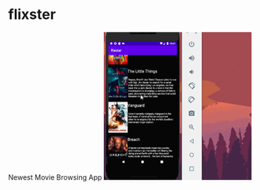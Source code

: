 # flixster
Newest Movie Browsing App
<img src="https://github.com/msaif2920/flixster/blob/master/WalkThrough.gif" width="300" height="300" />
